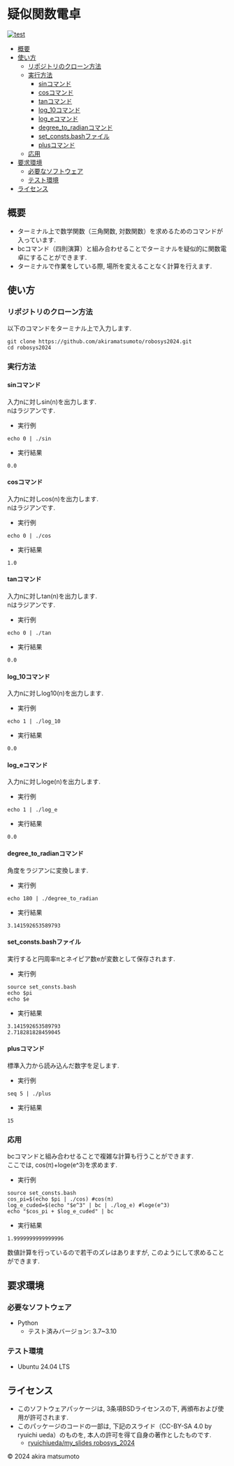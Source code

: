 # 疑似関数電卓
[![test](https://github.com/akiramatsumoto/robosys2024/actions/workflows/test.yml/badge.svg)](https://github.com/akiramatsumoto/robosys2024/actions/workflows/test.yml)
- [概要](#概要)
- [使い方](#使い方)
	- [リポジトリのクローン方法](#リポジトリのクローン方法)
	- [実行方法](#実行方法)
		- [sinコマンド](#sinコマンド)
		- [cosコマンド](#cosコマンド)
		- [tanコマンド](#tanコマンド)
		- [log_10コマンド](#log_10コマンド)
		- [log_eコマンド](#log_eコマンド)
		- [degree_to_radianコマンド](#degree_to_radianコマンド)
		- [set_consts.bashファイル](#set_consts.bashファイル)
		- [plusコマンド](plusコマンド)
	- [応用](#応用)
- [要求環境](#要求環境)
	- [必要なソフトウェア](#必要なソフトウェア)
	- [テスト環境](#テスト環境)
- [ライセンス](#ライセンス)
	
## 概要
- ターミナル上で数学関数（三角関数, 対数関数）を求めるためのコマンドが入っています.
- bcコマンド（四則演算）と組み合わせることでターミナルを疑似的に関数電卓にすることができます.
- ターミナルで作業をしている際, 場所を変えることなく計算を行えます.

## 使い方
### リポジトリのクローン方法
以下のコマンドをターミナル上で入力します.
```
git clone https://github.com/akiramatsumoto/robosys2024.git
cd robosys2024
```
### 実行方法
#### sinコマンド
入力nに対しsin(n)を出力します.  
nはラジアンです.
- 実行例
```
echo 0 | ./sin
```
- 実行結果
```
0.0
```
#### cosコマンド
入力nに対しcos(n)を出力します.  
nはラジアンです.
- 実行例
```
echo 0 | ./cos
```
- 実行結果
```
1.0
```
#### tanコマンド
入力nに対しtan(n)を出力します.  
nはラジアンです.
- 実行例
```
echo 0 | ./tan
```
- 実行結果
```
0.0
```
#### log_10コマンド
入力nに対しlog10(n)を出力します.  
- 実行例
```
echo 1 | ./log_10
```
- 実行結果
```
0.0
```
#### log_eコマンド
入力nに対しloge(n)を出力します.
- 実行例
```
echo 1 | ./log_e
```
- 実行結果
```
0.0
```
#### degree_to_radianコマンド
角度をラジアンに変換します.
- 実行例
```
echo 180 | ./degree_to_radian
```
- 実行結果
```
3.141592653589793
```
#### set_consts.bashファイル
実行すると円周率πとネイピア数eが変数として保存されます.
- 実行例
```
source set_consts.bash
echo $pi
echo $e
```
- 実行結果
```
3.141592653589793
2.718281828459045
```
#### plusコマンド
標準入力から読み込んだ数字を足します.
- 実行例
```
seq 5 | ./plus
```
- 実行結果
```
15
``` 
### 応用
bcコマンドと組み合わせることで複雑な計算も行うことができます.  
ここでは, cos(π)+loge(e^3)を求めます.
- 実行例
```
source set_consts.bash
cos_pi=$(echo $pi | ./cos) #cos(π)
log_e_cuded=$(echo "$e^3" | bc | ./log_e) #loge(e^3)
echo "$cos_pi + $log_e_cuded" | bc
```
- 実行結果
```
1.9999999999999996
```
数値計算を行っているので若干のズレはありますが, このようにして求めることができます.

## 要求環境
### 必要なソフトウェア
- Python
	- テスト済みバージョン: 3.7~3.10

### テスト環境
- Ubuntu 24.04 LTS

## ライセンス
- このソフトウェアパッケージは, 3条項BSDライセンスの下, 再頒布および使用が許可されます.
- このパッケージのコードの一部は, 下記のスライド（CC-BY-SA 4.0 by ryuichi ueda）のものを, 本人の許可を得て自身の著作としたものです.
    - [ryuichiueda/my_slides robosys_2024](https://github.com/ryuichiueda/slides_marp/tree/master/robosys2024)

© 2024 akira matsumoto
